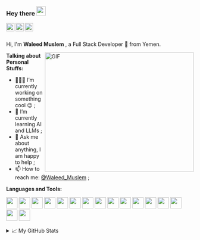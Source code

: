### Hey there <img src="https://media.giphy.com/media/hvRJCLFzcasrR4ia7z/giphy.gif" width="25px">
<a href="https://www.linkedin.com/in/waleedmuslem/">
  <img align="left" alt="waleed's LinkdeIN" width="22px" src="https://cdn-icons-png.flaticon.com/512/174/174857.png" />
</a>
<a href="mailto:waleedmosllm2020@gmail.com">
  <img align="left" alt="waleed's Email" width="22px" src="https://cdn4.iconfinder.com/data/icons/social-media-logos-6/512/112-gmail_email_mail-512.png" />
</a>
<a href="https://discord.com/users/906537751824990248">
  <img align="left" alt="waleed's Discord" width="22px" src="https://cdn-icons-png.flaticon.com/512/3670/3670157.png" />
</a>


<br />

<br />

Hi, I'm **Waleed Muslem** , a Full Stack Developer 🚀 from Yemen.

  <img align="right" alt="GIF" src="https://github.com/abhisheknaiidu/abhisheknaiidu/blob/master/code.gif?raw=true" width="400" height="320" />
  
**Talking about Personal Stuffs:**

- 👨🏽‍💻 I’m currently working on something cool :wink: ;
- 🌱 I’m currently learning AI and LLMs ; 
- 💬 Ask me about anything, I am happy to help ;
- 📫 How to reach me: [@Waleed_Muslem](https://www.linkedin.com/in/waleedmuslem/) ;

**Languages and Tools:**  

<code><img height="30" src="https://github.com/openai.png"></code> <!-- OpenAI -->
<code><img height="30" src="https://colab.research.google.com/img/colab_favicon_256px.png"></code> <!-- Google Colab -->
<code><img height="30" src="https://cdn.prod.website-files.com/657639ebfb91510f45654149/67cb2328a0f5afcb01adc404_66bbf2250478cce84c3c3760_66bbf21b7f0ee244a1589b75_c3635b59-a3d2-444a-b636-a9d0061dcdde.png"></code> <!-- Hugging Face -->
<code><img height="30" src="https://user-images.githubusercontent.com/25181517/183897015-94a058a6-b86e-4e42-a37f-bf92061753e5.png"></code>
<code><img height="30" src="https://user-images.githubusercontent.com/25181517/183568594-85e280a7-0d7e-4d1a-9028-c8c2209e073c.png"></code>
<code><img height="30" src="https://user-images.githubusercontent.com/25181517/183859966-a3462d8d-1bc7-4880-b353-e2cbed900ed6.png"></code>
<code><img height="30" src="https://user-images.githubusercontent.com/25181517/183345121-36788a6e-5462-424a-be67-af1ebeda79a2.png"></code>
<code><img height="30" src="https://user-images.githubusercontent.com/25181517/192109061-e138ca71-337c-4019-8d42-4792fdaa7128.png"></code>
<code><img height="30" src="https://user-images.githubusercontent.com/25181517/192108372-f71d70ac-7ae6-4c0d-8395-51d8870c2ef0.png"></code>
<code><img height="30" src="https://user-images.githubusercontent.com/25181517/117447155-6a868a00-af3d-11eb-9cfe-245df15c9f3f.png"></code>
<code><img height="30" src="https://user-images.githubusercontent.com/25181517/121405384-444d7300-c95d-11eb-959f-913020d3bf90.png"></code>
<code><img height="30" src="https://user-images.githubusercontent.com/25181517/117201156-9a724800-adec-11eb-9a9d-3cd0f67da4bc.png"></code>
<code><img height="30" src="https://user-images.githubusercontent.com/25181517/183423507-c056a6f9-1ba8-4312-a350-19bcbc5a8697.png"></code>
<code><img height="30" src="https://user-images.githubusercontent.com/25181517/183570228-6a040b9f-3ddf-47a2-a201-743121dac664.png"></code>
<code><img height="30" src="https://user-images.githubusercontent.com/25181517/117208740-bfb78400-adf5-11eb-97bb-09072b6bedfc.png"></code>
<code><img height="30" src="https://user-images.githubusercontent.com/25181517/183896128-ec99105a-ec1a-4d85-b08b-1aa1620b2046.png"></code>


<details>
<summary>📈 My GitHub Stats</summary>

<br />

<br />
<br />

<br />

<p align="center"> <img src="https://github-readme-stats.vercel.app/api?username=WaleedMuslem&show_icons=true&theme=gotham" alt="WaleedMuslem" />

</details>
